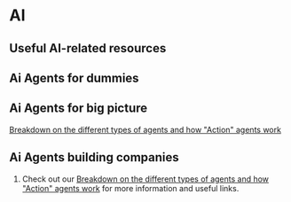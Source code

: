 # AI
## Useful AI-related resources

## Ai Agents for dummies

## Ai Agents for big picture
[Breakdown on the different types of agents and how "Action" agents work](https://twitter.com/jamescodez/status/1664032515882094592/photo/1)

## Ai Agents building companies
1. Check out our [Breakdown on the different types of agents and how "Action" agents work](https://twitter.com/jamescodez/status/1664032515882094592/photo/1) for more information and useful links.
